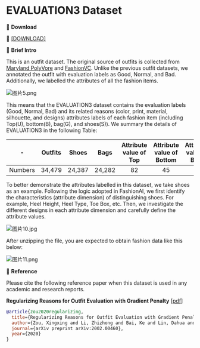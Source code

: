 # EVALUATION3 Dataset


🖤 **Download**

🍒 [[DOWNLOAD]](https://polyuit-my.sharepoint.com/:f:/g/personal/xingxzou_polyu_edu_hk/EjXmpexcnDxJpHrS6Bd30y8Bgou4O1bqxpEq6I3_ifeZKw?e=OCEnt1)

🖤 **Brief Intro**

This is an outfit dataset. The original source of outfits is collected from [Maryland PolyVore](https://github.com/xthan/polyvore-dataset) and [FashionVC](https://github.com/SDU-MIMA/SHDCH). Unlike the previous outfit datasets, we annotated the outfit with evaluation labels as Good, Normal, and Bad. Additionally, we labelled the attributes of all the fashion items.

![图片5.png](https://i.loli.net/2021/06/25/1peogM8JbR9skIm.png)

This means that the EVALUATION3 dataset contains the evaluation labels (Good, Normal, Bad) and its related reasons (color, print, material, silhouette, and designs) attributes labels of each fashion item (including Top(U), bottom(B), bag(G), and shoes(S)). We summary the details of EVALUATION3 in the following Table:

|  - | Outfits | Shoes | Bags | Attribute value of Top |   Attribute value of Bottom | Attribute value of Bags | Attribute value of Shoes | Evaluation | Reason |
|:---------:|:-------:|:-------:|:-------:|:--------:|:------:|:------:|:--------:|:------:|:--------:|
| Numbers  | 34,479 | 24,387 | 24,282 | 82  |   45 |   42 |   47 | 3 |   5 |

To better demonstrate the attributes labelled in this dataset, we take shoes as an example. Following the logic adopted in FashionAI, we first identify the characteristics (attribute dimension) of distinguishing shoes. For example, Heel Height, Heel Type, Toe Box, etc. Then, we investigate the different designs in each attribute dimension and carefully define the attribute values.

![图片10.jpg](https://i.loli.net/2021/06/25/svfzoalBV3L6mrT.jpg)

After unzipping the file, you are expected to obtain fashion data like this below:

![图片11.png](https://i.loli.net/2021/06/25/LpzUrsR6TZklQve.png)


🖤 **Reference**

Please cite the following reference paper when this dataset is used in any academic and research reports.

**Regularizing Reasons for Outfit Evaluation with Gradient Penalty** [[pdf]](https://arxiv.org/pdf/2002.00460v1.pdf)

```bib
@article{zou2020regularizing,
  title={Regularizing Reasons for Outfit Evaluation with Gradient Penalty},
  author={Zou, Xingxing and Li, Zhizhong and Bai, Ke and Lin, Dahua and Wong, Waikeung},
  journal={arXiv preprint arXiv:2002.00460},
  year={2020}
}
```
